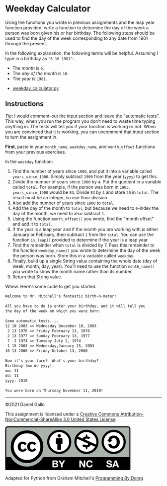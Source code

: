 # Weekday Calculator


Using the functions you wrote in previous assignments and
the leap year function provided, write a function to determine the
day of the week a person was born given his or her birthday. The
following steps should be used to find the day of the week
corresponding to any date from 1901 through the present.

In the following explanation, the following terms will be helpful.
Assuming I type in a birthday as `"6 10 1981"`:


- The *month* is `6`.  
- The *day of the month* is `10`.  
- The *year* is `1981`.

* [weekday_calculator.py](../_static/examples/weekday_calculator.py)

Instructions
------------
*Tip*: I would comment-out the input section and leave the "automatic tests". This way, when you run the program you don't need to waste time typing anything in. The tests will tell you if your function is working or not. When you are convinced that it is working, you can uncomment that input section to turn the assignment in.

**First**, paste in your `month_name`, `weekday_name`, and `month_offset` functions from your previous exercises.

In the `weekday` function:
1. Find the number of years since `1900`, and put it into a variable called `years_since_1900`. Simply subtract `1900` from the year (`yyyy`) to get this.
2. Divide the number of years since `1900` by `4`. Put the quotient in a variable called `total`. For example, if the person was born in `1983`, `years_since_1900` would be `83`. Divide `83` by `4` and store `20` in `total`. The result must be an integer, so use floor division.
3. Also add the number of years since `1900` to `total`.
4. Add the day of the month to `total`, but because we need to `0`-index the day of the month, we need to also subtract `1`.
5. Using the function `month_offset()` you wrote, find the "month offset" and add it to `total`.
6. If the year is a leap year and if the month you are working with is either January or February, then subtract `1` from the `total`. You can use the function `is_leap()` provided to determine if the year is a leap year.
7. Find the remainder when `total` is divided by 7. Pass this remainder to the function `weekday_name()` you wrote to determine the day of the week the person was born. Store this in a variable called `weekday`.
8. Finally, build up a single String value containing the whole date (day of week, month, day, year). You'll need to use the function `month_name()` you wrote to show the month name rather than its number.
9. Return that String value.


Whew. Here's some code to get you started.

```
Welcome to Mr. Mitchell's fantastic birth-o-meter!

All you have to do is enter your birthday, and it will tell you
the day of the week on which you were born.

Some automatic tests....
12 10 2003 => Wednesday December 10, 2003
 2 13 1976 => Friday February 13, 1976
 2 13 1977 => Sunday February 13, 1977
 7  2 1974 => Tuesday July 2, 1974
 1 15 2003 => Wednesday,January 15, 2003
10 13 2000 => Friday October 13, 2000

Now it's your turn!  What's your birthday?
Birthday (mm dd yyyy):
mm: 11
dd: 11
yyyy: 2010

You were born on Thursday November 11, 2010!

```

---


©2021 Daniel Gallo


This assignment is licensed under a
[Creative Commons Attribution-NonCommercial-ShareAlike 3.0 United States License](https://creativecommons.org/licenses/by-nc-sa/3.0/us/deed.en_US).  

![Creative Commons License](images/by-nc-sa.png)





Adapted for Python from Graham Mitchell's [Programming By Doing](https://programmingbydoing.com/)